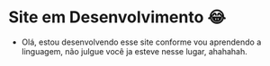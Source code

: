 # Site em Desenvolvimento 😂
 - Olá, estou desenvolvendo esse site conforme vou aprendendo a linguagem, não julgue você ja esteve nesse lugar, ahahahah.
 
